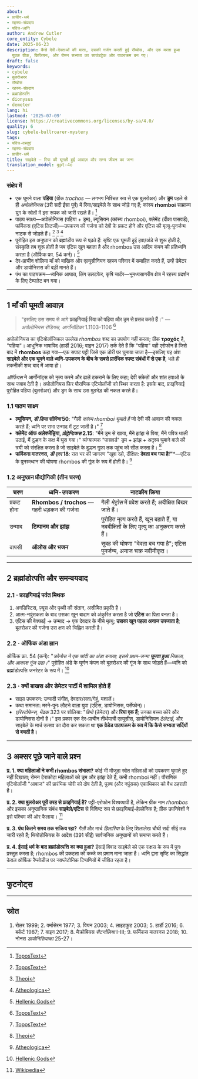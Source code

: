```yaml
---
about:
- प्राचीन-धर्म
- रहस्य-संप्रदाय
- पवित्र-ध्वनि
author: Andrew Cutler
core_entity: Cybele
date: 2025-06-23
description: कैसे देवी-देवताओं की माता, उसकी गर्जन करती हुई रॉम्बोस, और एक मरता हुआ
  युवक ग्रीक, फ्रिजियन, और रोमन सभ्यता का साउंडट्रैक और पाठ्यक्रम बन गए।
draft: false
keywords:
- cybele
- बुलरोअरर
- रॉम्बोस
- रहस्य-संप्रदाय
- ब्रह्मांडोत्पत्ति
- dionysus
- demeter
lang: hi
lastmod: '2025-07-09'
license: https://creativecommons.org/licenses/by-sa/4.0/
quality: 6
slug: cybele-bullroarer-mystery
tags:
- पवित्र-वस्तुएं
- रहस्य-संप्रदाय
- प्राचीन-धर्म
title: साइबेले — रिया की घूमती हुई आवाज़ और सभ्य जीवन का जन्म
translation_model: gpt-4o
---
```


### संक्षेप में
* एक घूमने वाला **पहिया** (ग्रीक _trochos_ — लगभग निश्चित रूप से एक बुलरोअर) और **ड्रम** पहले से ही *अपोलोनियस* (3री सदी ईसा पूर्व) में रिया/साइबेले के साथ जोड़े गए हैं; कांस्य **rhomboi** साम्राज्य युग के स्रोतों में इस रूपक को जारी रखते हैं। [^oai1] 
* पाठ्य साक्ष्य—अपोलोनियस (पहिया + ड्रम), ल्यूसियन (कांस्य rhomboi), क्लेमेंट (दीक्षा पासवर्ड), फर्मिकस (एटिस लिटर्जी)—उपकरण की गर्जना को देवी के प्रकट होने और एटिस की मृत्यु-पुनर्जन्म नाटक से जोड़ते हैं। [^oai2] [^oai3] [^oai4] 
* पुरोहित इस अनुष्ठान को ब्रह्मांडीय रूप से पढ़ते हैं: सृष्टि एक घूमती हुई हवा/अंडे से शुरू होती है, संस्कृति तब शुरू होती है जब एटिस खून बहाता है और rhombos उस आदिम कंपन की प्रतिध्वनि करता है (ऑर्फिक फ्रा. 54 कर्न)। [^oai5] 
* देर-प्राचीन शोलिया माँ को बाखिक और एल्यूसीनियन रहस्य परिवार में समाहित करते हैं, उन्हें डेमेटर और डायोनिसस की बड़ी मानते हैं। 
* पंथ का पाठ्यक्रम—ध्वनिक आघात, लिंग उलटफेर, कृषि चार्टर—भूमध्यसागरीय क्षेत्र में रहस्य प्रदर्शन के लिए टेम्पलेट बन गया।

---

## 1 माँ की घूमती आवाज़

> "इसलिए उस समय से आगे **फ्राइगियाई** **रिया को पहिया और ड्रम से प्रसन्न करते हैं**।" — *अपोलोनियस रोडियस, आर्गोनॉटिका* 1.1103-1106  [^oai1]

अपोलोनियस का एटियोलॉजिकल उल्लेख _rhombos_ शब्द का उपयोग नहीं करता; ग्रीक **τροχός** है, "पहिया"। आधुनिक भाषाविद (हार्डी 2016; वाइन 2017) तर्क देते हैं कि "पहिया" वही एरोफोन है जिसे बाद में **rhombos** कहा गया—एक सपाट पट्टी जिसे एक डोरी पर घुमाया जाता है—इसलिए यह अंश **साइबेले और एक घूमने वाले ध्वनि-उपकरण के बीच के सबसे प्रारंभिक स्पष्ट संबंधों में से एक है**, भले ही तकनीकी शब्द बाद में आया हो।

*ऑर्फियस* ने आर्गोनॉट्स को नृत्य करने और ढालें टकराने के लिए कहा; देवी संकेतों और शांत हवाओं के साथ जवाब देती है। अपोलोनियस फिर पौराणिक एटियोलॉजी को स्थिर करता है: इसके बाद, फ्राइगियाई पुरोहित पहिया (बुलरोअर) और ड्रम के साथ उस मुठभेड़ की नकल करते हैं।

### 1.1 पाठ्य साक्ष्य

* **ल्यूसियन, *डी डिया सीरिया* 50**: "गैली *कांस्य rhomboi घुमाते हैं* जो देवी की आवाज की नकल करते हैं; ध्वनि पर सभा उन्माद में टूट जाती है।"  [^oai2]  
* **क्लेमेंट ऑफ अलेक्जेंड्रिया, *प्रोट्रेप्टिकस* 2.15**: "मैंने ड्रम से खाया, मैंने झांझ से पिया, मैंने पवित्र थाली उठाई, मैं दुल्हन के कक्ष में घुस गया।" व्यंग्यात्मक "पासवर्ड" ड्रम + झांझ + अदृश्य घुमाने वाले की त्रयी को संरक्षित करता है जो साइबेले के दुल्हन गुफा तक पहुंच को सील करता है।  [^oai3]  
* **फर्मिकस मातरनस, *डी एरर* 18**: रात भर की जागरण "खुश रहो, दीक्षित: **देवता बच गया है!"***—एटिस के पुनरुत्थान की घोषणा rhombos की गूंज के रूप में होती है।  [^oai4]  

### 1.2 अनुष्ठान प्रौद्योगिकी (तीन चरण)

| चरण      | ध्वनि-उपकरण             | नाटकीय क्रिया |
|------------|--------------------------|-----------------|
| प्रकट होना | **Rhombos / trochos** — गहरी धड़कन की गर्जना | गैली *मेट्रोस* में प्रवेश करते हैं; अदीक्षित बिखर जाते हैं। |
| उन्माद | **टिम्पानम और झांझ** | पुरोहित नृत्य करते हैं, खून बहाते हैं, या नवदीक्षितों के लिए मृत्यु का अनुकरण करते हैं। |
| वापसी | **ऑलोस और भजन** | सुबह की घोषणा "देवता बच गया है"; एटिस पुनर्जन्म, अनाज चक्र नवीनीकृत। |

---

## 2 ब्रह्मांडोत्पत्ति और समन्वयवाद

### 2.1 · फ्राइगियाई पर्वत मिथक  
1. अगडिस्टिस, ज़्यूस और पृथ्वी की संतान, असीमित प्रकृति है।  
2. आत्म-नपुंसकता के बाद उसका खून बादाम को अंकुरित करता है जो **एटिस** का पिता बनता है।  
3. एटिस की बेवफाई → उन्माद → एक देवदार के नीचे मृत्यु; **उसका खून पहला अनाज उपजाता है**; बुलरोअर की गर्जना उस क्षण को चिह्नित करती है।

### 2.2 · ऑर्फिक अंडा ज्ञान  
ऑर्फिक फ्रा. 54 (कर्न): "*क्रोनोस ने एक चांदी का अंडा बनाया; इससे प्रथम-जन्मा **घूमता हुआ** निकला, और आकाश गूंज उठा।*" पुरोहित अंडे के घूर्णन कंपन को बुलरोअर की गूंज के साथ जोड़ते हैं—ध्वनि को ब्रह्मांडोत्पत्ति जनरेटर के रूप में।  [^oai5]

### 2.3 · क्यों बाखस और डेमेटर पार्टी में शामिल होते हैं 
* साझा उपकरण: उन्मादी संगीत, देवदार/लता/गेहूं, मशालें। 
* कथा समानता: मरने-पुनः लौटने वाला युवा (एटिस, डायोनिसस, पर्सेफोन)। 
* *एरिस्टोफेन्स, मेंढक* 323 पर शोलिया: "*ब्रिमो* (डेमेटर) और **रिया एक हैं**; उनका बच्चा कोरे और डायोनिसस दोनों है।" इस प्रकार एक देर-प्राचीन तीर्थयात्री एल्यूसीस, डायोनिसियन *टेलेटाई*, और साइबेले के मार्च उत्सव का दौरा कर सकता था **एक ग्रेडेड पाठ्यक्रम के रूप में कि कैसे सभ्यता सर्दियों से बचती है।**

---

## 3 अक्सर पूछे जाने वाले प्रश्न

**प्र. 1. क्या महिलाओं ने कभी rhombos संभाला?** 
कोई भी मौजूदा स्रोत महिलाओं को उपकरण घुमाते हुए नहीं दिखाता; रोमन टेराकोटा महिलाओं को ड्रम और झांझ देते हैं, कभी rhomboi नहीं। पौराणिक एटियोलॉजी "आवाज" की प्रारंभिक चोरी को दोष देती है, पुरुष (और नपुंसक) एकाधिकार को वैध ठहराती है।

**प्र. 2. क्या बुलरोअर पूरी तरह से फ्राइगियाई है?** 
पट्टी-एरोफोन विश्वव्यापी है, लेकिन ग्रीक नाम _rhombos_ और इसका अनुष्ठानिक संबंध **साइबेले/एटिस** से विशिष्ट रूप से फ्राइगियाई-हेल्लेनिक है; ग्रीक उपनिवेशों ने इसे पश्चिम की ओर फैलाया। [^oai6]

**प्र. 3. पंथ कितने समय तक सक्रिय रहा?** 
*गैली* और मार्च *हिलारिया* के लिए शिलालेख चौथी सदी सीई तक जारी रहते हैं; थियोडोसियस के आदेश (391 सीई) सार्वजनिक अनुष्ठानों को समाप्त करते हैं।

**प्र. 4. ईसाई धर्म के बाद ब्रह्मांडोत्पत्ति का क्या हुआ?** 
ईसाई विवाद साइबेले को एक राक्षस के रूप में पुनः प्रस्तुत करता है; rhombos की प्रकटता को कब्जे का प्रमाण माना जाता है। ध्वनि द्वारा सृष्टि का सिद्धांत केवल ऑर्फिक रैप्सोडीज पर नवप्लेटोनिक टिप्पणियों में जीवित रहता है।

---

## फुटनोट्स 

[^oai1]: [ToposText](https://topostext.org/work/126)
[^oai2]: [ToposText](https://topostext.org/work/340)
[^oai3]: [Theoi](https://www.theoi.com/Text/ClementExhortation1.html)
[^oai4]: [Atheologica](https://atheologica.wordpress.com/2011/11/13/the-mystery-cults-christianity/)
[^oai5]: [Hellenic Gods](https://www.hellenicgods.org/orphic-rhapsodies------24)
[^oai6]: [Wikipedia](https://en.wikipedia.org/wiki/Bullroarer)
[^1]: *अपोलोनियस रोडियस, आर्गोनॉटिका* 1.1103-1106, संपादित वियन 2003। नोट: ग्रीक **τροχός** "पहिया," "rhombos" नहीं। [^oai1] 
[^2]: ल्यूसियन, *डी डिया सीरिया* 50-51, ग्रीक पाठ लाइटफुट 2003 में। [^oai2] 
[^3]: क्लेमेंट ऑफ अलेक्जेंड्रिया, *प्रोट्रेप्टिकस* 2.15-17, अनुवाद बटरवर्थ 1919। [^oai3] 
[^4]: ऑर्फिक फ्रा. 54 कर्न, पाठ + चर्चा हार्डी 2016 में। [^oai5] 
[^5]: *एरिस्टोफेन्स, मेंढक* 323 पर शोलिया; तुलना करें डियोडोरस 3.62-63।

---

## स्रोत 
1. रोलर 1999; 2. वर्मासेरन 1977; 3. वियन 2003; 4. लाइटफुट 2003; 5. हार्डी 2016; 6. बर्कर्ट 1987; 7. वाइन 2017; 8. मैक्रोबियस *सैटर्नालिया* I-III; 9. फर्मिकस मातरनस 2018; 10. नोनस *डायोनिसियाका* 25-27।